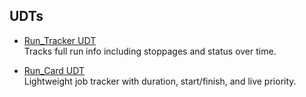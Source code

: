 

## UDTs

- [Run_Tracker UDT](../udts/Run_Tracker.udt.json)  
  Tracks full run info including stoppages and status over time.

- [Run_Card UDT](../udts/Run_Card.udt.json)  
  Lightweight job tracker with duration, start/finish, and live priority.
